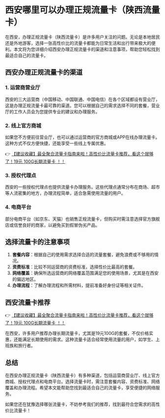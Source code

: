# 西安哪里可以办理正规流量卡（陕西流量卡）

在西安，办理正规流量卡（陕西流量卡）是许多用户关注的问题。无论是本地居民还是外地游客，选择一张高性价比的流量卡都能为日常生活和出行带来极大的便利。本文将为您详细介绍西安办理正规流量卡的渠道和注意事项，帮助您轻松找到最适合自己的流量卡。

## 西安办理正规流量卡的渠道

### 1. 运营商营业厅
西安的三大运营商（中国移动、中国联通、中国电信）在各个区域都设有营业厅，这是办理正规流量卡最可靠的渠道。您可以根据自己的需求选择不同的套餐，营业厅的工作人员会为您提供专业的建议和办理服务。

### 2. 线上官方商城
如果您不方便前往营业厅，也可以通过运营商的官方商城或APP在线办理流量卡。这种方式不仅方便快捷，还能享受一些线上专属优惠。

👉 [【建议收藏】最全聚合流量卡指南来啦！高性价比流量卡推荐，看这个就够了！19元 100G长期流量卡 ！！](https://bit.ly/Liuliangka)

### 3. 授权代理点
西安的一些授权代理点也提供流量卡办理服务。这些代理点通常分布在商场、超市等人流密集的地方，办理流程简单，适合急需使用流量的用户。

### 4. 电商平台
部分电商平台（如京东、天猫）也销售正规流量卡，但购买时需注意选择官方旗舰店或信誉良好的商家，以避免买到假冒伪劣产品。

## 选择流量卡的注意事项

1. **套餐内容**：根据自己的使用需求选择合适的流量套餐，避免浪费或不够用的情况。
2. **资费标准**：比较不同运营商的资费标准，选择性价比最高的套餐。
3. **网络覆盖**：确保所选运营商的网络覆盖范围满足您的使用场景，尤其是在西安的偏远地区。
4. **办理流程**：了解办理流程和所需材料，提前准备好身份证等相关证件。

## 西安流量卡推荐

👉 [【建议收藏】最全聚合流量卡指南来啦！高性价比流量卡推荐，看这个就够了！19元 100G长期流量卡 ！！](https://bit.ly/Liuliangka)

在西安，许多用户推荐办理长期流量卡，尤其是19元100G的套餐，不仅价格实惠，还能满足长期使用的需求。这种流量卡适合经常使用流量的用户，如学生、上班族和旅行者。

## 总结

在西安办理正规流量卡（陕西流量卡）有多种渠道，包括运营商营业厅、线上官方商城、授权代理点和电商平台。选择流量卡时，需注意套餐内容、资费标准、网络覆盖和办理流程。希望本文能帮助您找到最适合自己的流量卡，享受便捷的网络服务。

如果您还在犹豫选择哪张流量卡，不妨参考我们的推荐，找到最符合您需求的高性价比流量卡！